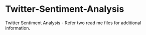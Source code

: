 # Twitter-Sentiment-Analysis

Twitter Sentiment Analysis - Refer two read me files for additional information.
